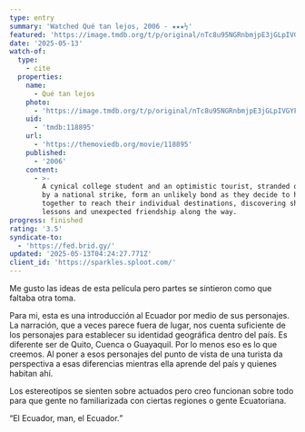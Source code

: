 ```yaml
---
type: entry
summary: 'Watched Qué tan lejos, 2006 - ★★★½'
featured: 'https://image.tmdb.org/t/p/original/nTc8u95NGRnbmjpE3jGLpIVGYFa.jpg'
date: '2025-05-13'
watch-of:
  type:
    - cite
  properties:
    name:
      - Qué tan lejos
    photo:
      - 'https://image.tmdb.org/t/p/original/nTc8u95NGRnbmjpE3jGLpIVGYFa.jpg'
    uid:
      - 'tmdb:118895'
    url:
      - 'https://themoviedb.org/movie/118895'
    published:
      - '2006'
    content:
      - >-
        A cynical college student and an optimistic tourist, stranded on a bus
        by a national strike, form an unlikely bond as they decide to hitchhike
        together to reach their individual destinations, discovering shared
        lessons and unexpected friendship along the way.
progress: finished
rating: '3.5'
syndicate-to:
  - 'https://fed.brid.gy/'
updated: '2025-05-13T04:24:27.771Z'
client_id: 'https://sparkles.sploot.com/'
---
```

Me gusto las ideas de esta película pero partes se sintieron como que faltaba otra toma.

Para mi, esta es una introducción al Ecuador por medio de sus personajes. La narración, que a veces parece fuera de lugar, nos cuenta suficiente de los personajes para establecer su identidad geográfica dentro del país. Es diferente ser de Quito, Cuenca o Guayaquil. Por lo menos eso es lo que creemos. Al poner a esos personajes del punto de vista de una turista da perspectiva a esas diferencias mientras ella aprende del país y quienes habitan ahí.

Los estereotipos se sienten sobre actuados pero creo funcionan sobre todo para que gente no familiarizada con ciertas regiones o gente Ecuatoriana.

<q>El Ecuador, man, el Ecuador.</q>
